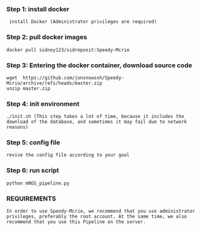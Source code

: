 

### Step 1: install docker
```
 install Docker (Administrator privileges are required)
```

### Step 2: pull docker images

```
docker pull sidney123/sidreposit:Speedy-Mcrio
```

### Step 3: Entering the docker container, download source code

```
wget  https://github.com/jonsnowsxh/Speedy-Mcrio/archive/refs/heads/master.zip
unzip master.zip
```

### Step 4:  init environment

```
./init.sh (This step takes a lot of time, because it includes the download of the database, and sometimes it may fail due to network reasons)
```

### Step 5: config file

```
revise the config file according to your goal
```
### Step 6:  run script

```
python mNGS_pipeline.py
```
### REQUIREMENTS

```
In order to use Speedy-Mcrio, we recommend that you use administrator privileges, preferably the root account. At the same time, we also recommend that you use this Pipeline on the server.
```
